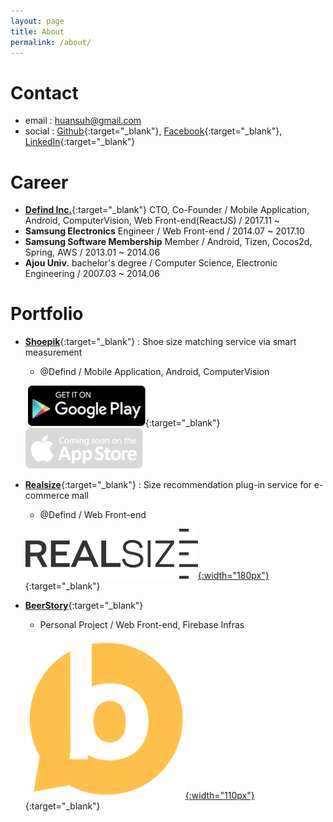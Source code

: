 ```yaml
---
layout: page
title: About
permalink: /about/
---
```




# Contact

* email : [huansuh@gmail.com](mailto:huansuh@gmail.com)
* social : [Github](http://github.com/huansuh){:target="_blank"}, [Facebook](http://facebook.com/huansuh.18){:target="_blank"}, [LinkedIn](https://www.linkedin.com/in/huan-suh-660828169/){:target="_blank"}



# Career

* [**Defind Inc.**](http://defind.kr){:target="_blank"}  CTO, Co-Founder / Mobile Application, Android, ComputerVision, Web Front-end(ReactJS)  / 2017.11 ~ 
* **Samsung Electronics** Engineer / Web Front-end / 2014.07 ~ 2017.10
* **Samsung Software Membership** Member / Android, Tizen, Cocos2d, Spring, AWS / 2013.01 ~ 2014.06
* **Ajou Univ.** bachelor's degree / Computer Science, Electronic Engineering / 2007.03 ~ 2014.06



# Portfolio

- [**Shoepik**](http://shoepik.net){:target="_blank"} : Shoe size matching service via smart measurement

  - @Defind / Mobile Application, Android, ComputerVision

  ​	[![android.ea263431](/files/android.ea263431.png)](https://play.google.com/store/apps/details?id=kr.defind.shoepik.users){:target="_blank"} ![ios.492d1f3c](/files/ios.492d1f3c.png)

* [**Realsize**](https://realsize.io){:target="_blank"} : Size recommendation plug-in service for e-commerce mall

  * @Defind / Web Front-end


  [![](/files/logo_rs_2x.png){:width="180px"}](https://realsize.io){:target="_blank"}

- [**BeerStory**](https://beerstory.io){:target="_blank"} 

  - Personal Project / Web Front-end, Firebase Infras

  [![](/files/ic_bs_256.png){:width="110px"}](https://beerstory.io){:target="_blank"}